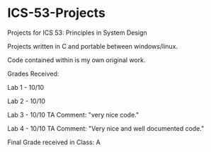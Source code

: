 # ICS-53-Projects
Projects for ICS 53: Principles in System Design

Projects written in C and portable between windows/linux.

Code contained within is my own original work.

Grades Received:

Lab 1 - 10/10

Lab 2 - 10/10

Lab 3 - 10/10
TA Comment: "very nice code."

Lab 4 - 10/10
TA Comment: "Very nice and well documented code."

Final Grade received in Class: A
